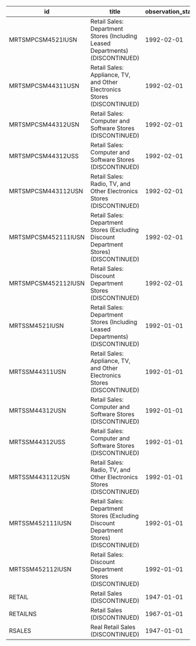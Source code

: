 | id                  | title                                                                                 | observation_start   | observation_end   |
|---------------------|---------------------------------------------------------------------------------------|---------------------|-------------------|
| MRTSMPCSM4521IUSN   | Retail Sales: Department Stores (Including Leased Departments) (DISCONTINUED)         | 1992-02-01          | 2018-03-01        |
| MRTSMPCSM44311USN   | Retail Sales: Appliance, TV, and Other Electronics Stores (DISCONTINUED)              | 1992-02-01          | 2018-03-01        |
| MRTSMPCSM44312USN   | Retail Sales: Computer and Software Stores (DISCONTINUED)                             | 1992-02-01          | 2013-06-01        |
| MRTSMPCSM44312USS   | Retail Sales: Computer and Software Stores (DISCONTINUED)                             | 1992-02-01          | 2013-06-01        |
| MRTSMPCSM443112USN  | Retail Sales: Radio, TV, and Other Electronics Stores (DISCONTINUED)                  | 1992-02-01          | 2018-03-01        |
| MRTSMPCSM452111IUSN | Retail Sales: Department Stores (Excluding Discount Department Stores) (DISCONTINUED) | 1992-02-01          | 2018-03-01        |
| MRTSMPCSM452112IUSN | Retail Sales: Discount Department Stores (DISCONTINUED)                               | 1992-02-01          | 2018-03-01        |
| MRTSSM4521IUSN      | Retail Sales: Department Stores (Including Leased Departments) (DISCONTINUED)         | 1992-01-01          | 2018-03-01        |
| MRTSSM44311USN      | Retail Sales: Appliance, TV, and Other Electronics Stores (DISCONTINUED)              | 1992-01-01          | 2018-03-01        |
| MRTSSM44312USN      | Retail Sales: Computer and Software Stores (DISCONTINUED)                             | 1992-01-01          | 2013-06-01        |
| MRTSSM44312USS      | Retail Sales: Computer and Software Stores (DISCONTINUED)                             | 1992-01-01          | 2013-06-01        |
| MRTSSM443112USN     | Retail Sales: Radio, TV, and Other Electronics Stores (DISCONTINUED)                  | 1992-01-01          | 2018-03-01        |
| MRTSSM452111IUSN    | Retail Sales: Department Stores (Excluding Discount Department Stores) (DISCONTINUED) | 1992-01-01          | 2018-03-01        |
| MRTSSM452112IUSN    | Retail Sales: Discount Department Stores (DISCONTINUED)                               | 1992-01-01          | 2018-03-01        |
| RETAIL              | Retail Sales (DISCONTINUED)                                                           | 1947-01-01          | 2001-04-01        |
| RETAILNS            | Retail Sales (DISCONTINUED)                                                           | 1967-01-01          | 2001-04-01        |
| RSALES              | Real Retail Sales (DISCONTINUED)                                                      | 1947-01-01          | 2001-04-01        |
